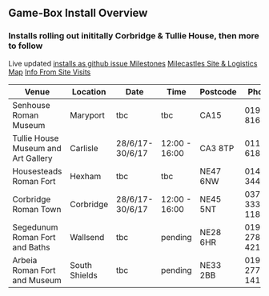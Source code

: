 ## Game-Box Install Overview

### Installs rolling out inititally Corbridge & Tullie House, then more to follow

Live updated [installs as github issue Milestones](https://github.com/cheapjack/MileCastles/milestones)
[Milecastles Site & Logistics Map](https://drive.google.com/open?id=1v-ztNkkMKAI2DC3aoESozsnM2fI&usp=sharing)
[Info From Site Visits](https://docs.google.com/spreadsheets/d/1O9EbYnrRbLq14Vwc4btC5YH3rWIDOSFfX5Bne3iuhpo/edit?usp=sharing)

|Venue|Location|Date|Time|Postcode|Phone
|----|----|----|----|----|----
|Senhouse Roman Museum|Maryport|tbc|tbc|CA15|01900 816168
Tullie House Museum and Art Gallery|Carlisle|28/6/17-30/6/17|12:00 - 16:00|CA3 8TP|011228 618718
Housesteads Roman Fort|Hexham|tbc|tbc|NE47 6NW|01434 344363
Corbridge Roman Town|Corbridge|28/6/17-30/6/17|12:00 - 16:00|NE45 5NT|0370 333 1181
Segedunum Roman Fort and Baths|Wallsend|tbc|pending|NE28 6HR|0191 278 4217
Arbeia Roman Fort and Museum|South Shields|tbc|pending|NE33 2BB|0191 277 1410


